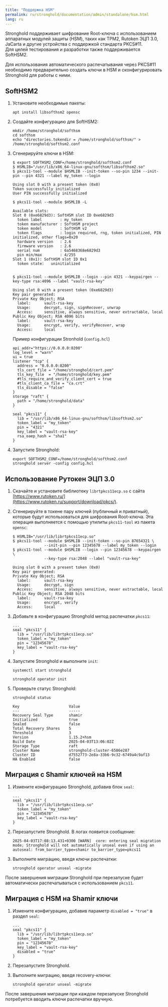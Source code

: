 ```yaml
---
title: "Поддержка HSM"
permalink: ru/stronghold/documentation/admin/standalone/hsm.html
lang: ru
---
```


Stronghold поддерживает шифрование Root-ключа с использованием аппаратных модулей защиты (HSM), таких как TPM2, Rutoken ЭЦП 3.0, JaCarta и другие устройства с поддержкой стандарта PKCS#11.  
Для целей тестирования и разработки также поддерживается SoftHSM2.  

Для использования автоматического распечатывания через PKCS#11 необходимо предварительно создать ключи в HSM и сконфигурировать Stronghold для работы с ними.

## SoftHSM2

1. Установите необходимые пакеты:

   ```shell
   apt install libsofthsm2 opensc
   ```

1. Создайте конфигурацию для SoftHSM2:

   ```shell
   mkdir /home/stronghold/softhsm
   cd softhsm
   echo "directories.tokendir = /home/stronghold/softhsm/" > /home/stronghold/softhsm2.conf
   ```

1. Сгенерируйте ключи в HSM:

   ```shell
   $ export SOFTHSM2_CONF=/home/stronghold/softhsm2.conf
   $ HSMLIB="/usr/lib/x86_64-linux-gnu/softhsm/libsofthsm2.so"
   $ pkcs11-tool --module $HSMLIB --init-token --so-pin 1234 --init-pin --pin 4321 --label my_token --login

   Using slot 0 with a present token (0x0)
   Token successfully initialized
   User PIN successfully initialized

   $ pkcs11-tool --module $HSMLIB -L

   Available slots:
   Slot 0 (0xe6829d3): SoftHSM slot ID 0xe6829d3
     token label        : my_token
     token manufacturer : SoftHSM project
     token model        : SoftHSM v2
     token flags        : login required, rng, token initialized, PIN initialized, other flags=0x20
     hardware version   : 2.6
     firmware version   : 2.6
     serial num         : 6a5468368e6829d3
     pin min/max        : 4/255
   Slot 1 (0x1): SoftHSM slot ID 0x1
     token state:   uninitialized


   $ pkcs11-tool --module $HSMLIB --login --pin 4321 --keypairgen --key-type rsa:4096 --label "vault-rsa-key"

   Using slot 0 with a present token (0xe6829d3)
   Key pair generated:
   Private Key Object; RSA
     label:      vault-rsa-key
     Usage:      decrypt, sign, signRecover, unwrap
     Access:     sensitive, always sensitive, never extractable, local
   Public Key Object; RSA 4096 bits
     label:      vault-rsa-key
     Usage:      encrypt, verify, verifyRecover, wrap
     Access:     local
   ```

   Пример конфигурации Stronhold (`config.hcl`)

   ```console
   api_addr="https://0.0.0.0:8200"
   log_level = "warn"
   ui = true
   listener "tcp" {
     address = "0.0.0.0:8200"
     tls_cert_file = "/home/stronghold/cert.pem"
     tls_key_file  = "/home/stronghold/key.pem"
     #tls_require_and_verify_client_cert = true
     #tls_client_ca_file = "ca.crt"
     tls_disable = "false"
   }
   storage "raft" {
     path = "/home/stronghold/data"
   }

   seal "pkcs11" {
     lib = "/usr/lib/x86_64-linux-gnu/softhsm/libsofthsm2.so"
     token_label = "my_token"
     pin = "4321"
     key_label = "vault-rsa-key"
     rsa_oaep_hash = "sha1"
   }
   ```

1. Запустите Stronghold:

   ```shell
   export SOFTHSM2_CONF=/home/stronghold/softhsm2.conf
   stronghold server -config config.hcl
   ```

## Использование Рутокен ЭЦП 3.0

1. Скачайте и установите библиотеку `librtpkcs11ecp.so` с сайта [https://www.rutoken.ru/](https://www.rutoken.ru/support/download/pkcs/).

1. Сгенерируйте в токене пару ключей (публичный и приватный), которые будут использоваться для шифрования Root-ключа. Эта операция выполняется с помощью утилиты `pkcs11-tool` из пакета `opensc`:

   ```shell
   $ HSMLIB="/usr/lib/librtpkcs11ecp.so"
   $ pkcs11-tool --module $HSMLIB --init-token --so-pin 87654321 \
                 --init-pin --pin 12345678 --label my_token --login
   $ pkcs11-tool --module $HSMLIB --login --pin 12345678 --keypairgen \
                 --key-type rsa:2048 --label "vault-rsa-key"

   Using slot 0 with a present token (0x0)
   Key pair generated:
   Private Key Object; RSA
     label:      vault-rsa-key
     Usage:      decrypt, sign
     Access:     sensitive, always sensitive, never extractable, local
   Public Key Object; RSA 2048 bits
     label:      vault-rsa-key
     Usage:      encrypt, verify
     Access:     local
   ```

1. Добавьте в конфигурацию Stronghold метод распечатки `pkcs11`:

   ```console
   ...
   seal "pkcs11" {
     lib = "/usr/lib/librtpkcs11ecp.so"
     token_label = "my_token"
     pin = "12345678"
     key_label = "vault-rsa-key"
   }
   ```

1. Запустите Stronghold и выполните `init`:

   ```shell
   systemctl start stronghold

   stronghold operator init
   ```

1. Проверьте статус Stronghold:

   ```shell
   stronghold status

   Key                      Value
   ---                      -----
   Recovery Seal Type       shamir
   Initialized              true
   Sealed                   false
   Total Recovery Shares    5
   Threshold                3
   Version                  1.15.2+hsm
   Build Date               2025-04-03T13:06:02Z
   Storage Type             raft
   Cluster Name             stronghold-cluster-6586e287
   Cluster ID               d7552773-2e8a-33b6-9c32-6749a4c9af13
   HA Enabled               false
   ```

## Миграция с Shamir ключей на HSM

1. Измените конфигурацию Stronghold, добавив блок `seal`:

   ```console
   ...
   seal "pkcs11" {
     lib = "/usr/lib/librtpkcs11ecp.so"
     token_label = "my_token"
     pin = "12345678"
     key_label = "vault-rsa-key"
   }
   ```

1. Перезапустите Stronghold. В логах появится сообщение:

   ```console
   2025-04-03T17:08:13.431+0300 [WARN]  core: entering seal migration mode; Stronghold will not automatically unseal even if using an autoseal: from_barrier_type=shamir to_barrier_type=pkcs11
   ```

1. Выполните миграцию, введя ключи распечатки:

   ```shell
   stronghold operator unseal -migrate
   ```

После завершения миграции Stronghold при перезапуске будет автоматически распечатываться с использованием `pkcs11`.

## Миграция с HSM на Shamir ключи

1. Измените конфигурацию, добавив параметр `disabled = "true"` в раздел `seal`:

   ```console
   ...
   seal "pkcs11" {
     lib = "/usr/lib/librtpkcs11ecp.so"
     token_label = "my_token"
     pin = "12345678"
     key_label = "vault-rsa-key"
     disabled = "true"
   }
   ```

1. Перезапустите Stronghold.

1. Выполните миграцию, введя recovery-ключи:

   ```shell
   stronghold operator unseal -migrate
   ```

После завершения миграции при каждом перезапуске Stronghold потребуется вводить ключи распечатки вручную.
